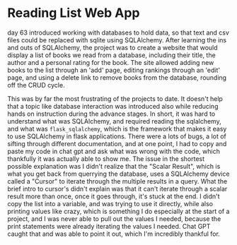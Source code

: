 # Reading List Web App

day 63 introduced working with databases to hold data, so that text and csv files could be replaced with sqlite using SQLAlchemy. After learning the ins and outs of SQLAlchemy, the project was to create a website that would display a list of books we read from a database, including their title, the author and a personal rating for the book. The site allowed adding new books to the list through an 'add' page, editing rankings through an 'edit' page, and using a delete link to remove books from the database, rounding off the CRUD cycle.

This was by far the most frustrating of the projects to date. It doesn't help that a topic like database interaction was introduced also while reducing hands on instruction during the advance stages. In short, it was hard to understand what was SQLAlchemy, and required reading the sqlalchemy, and what was `flask_sqlalchemy`, which is the framework that makes it easy to use SQLAlchemy in flask applications. There were a lots of bugs, a lot of sifting through different documentation, and at one point, I had to copy and paste my code in chat gpt and ask what was wrong with the code, which thankfully it was actually able to show me. The issue in the shortest possible explanation was I didn't realize that the "Scalar Result", which is what you get back from querrying the database, uses a SQLAlchemy device called a "Cursor" to iterate through the multiple results in a query. What the brief intro to cursor's didn't explain was that it can't iterate through a scalar result more than once, once it goes through, it's stuck at the end. I didn't copy the list into a variable, and was trying to use it directly, while also printing values like crazy, which is something I do especially at the start of a project, and I was never able to pull out the values I needed, because the print statements were already iterating the values I needed. Chat GPT caught that and was able to point it out, which I'm incredibly thankful for.